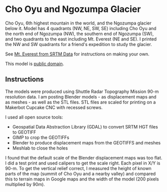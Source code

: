 Cho Oyu and Ngozumpa Glacier
============================

Cho Oyu, 6th highest mountain in the world, and the Ngozumpa glacier
below it. Model has 4 quadrants (NW, NE, SW, SE) including Cho Oyu and
the north end of Ngozumpa (NW), the southern end of Ngozumpa (SW), and
two quadrants to the east including Mt. Everest (NE and SE). I printed
the NW and SW quadrants for a friend's expedition to study the
glacier.

See [Mt. Everest from SRTM Data](https://github.com/bld/Mt-Everest-from-SRTM-Data) for instructions on making your own.

This model is [public domain](http://creativecommons.org/licenses/publicdomain/).

Instructions
------------

The models were produced using Shuttle Radar Topography Mission 90-m
resolution data. I am posting Blender models - as displacement maps
and as meshes - as well as the STL files. STL files are scaled for
printing on a Makerbot Cupcake CNC with recessed screws.

I used all open source tools:

* Geospatial Data Abstraction Library (GDAL) to convert SRTM HGT files
  to GEOTIFF
* GIMP to crop the GEOTIFFs
* Blender to produce displacement maps from the GEOTIFFS and meshes
* Meshlab to close the holes

I found that the default scale of the Blender displacement maps was
too flat. I did a test print and used calipers to get the scale
right. Each pixel in X/Y is 90-m. To get the vertical relief correct,
I measured the height of known parts of the map (summit of Cho Oyu and
a nearby valley) and compared this to terrain maps in Google maps and
the width of the model (200 pixels multiplied by 90m).
